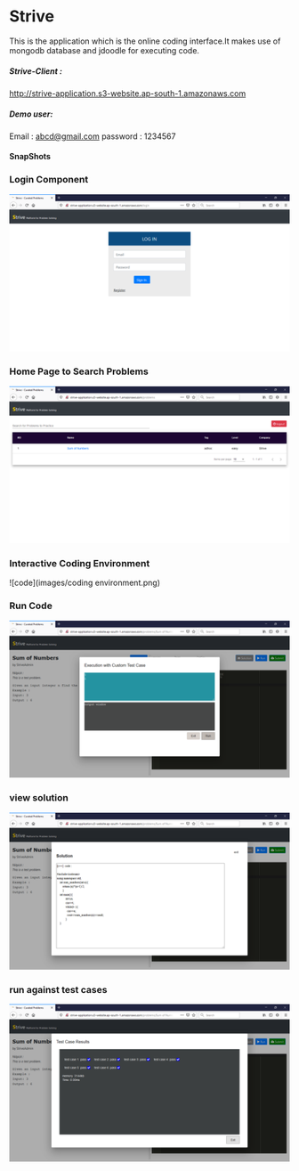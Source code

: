 # Strive

This is the application which is the online coding interface.It makes use of mongodb database and jdoodle for executing code. 


##### Strive-Client : 

 http://strive-application.s3-website.ap-south-1.amazonaws.com

##### Demo user:  

Email : abcd@gmail.com     password : 1234567

#### SnapShots

### Login Component
![login](images/login.png)


### Home Page to Search Problems
![home](images/home.png)


### Interactive Coding Environment
![code](images/coding environment.png)


### Run Code
![run](images/run.png)


### view solution
![solution](images/solution.png)

### run against test cases

![submit](images/submit.png)

